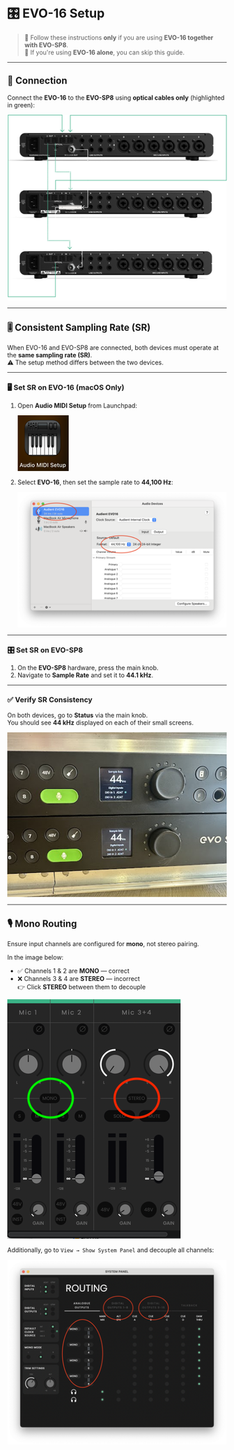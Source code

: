 # 🎛️ EVO-16 Setup

> 📌 Follow these instructions **only** if you are using **EVO-16 together with EVO-SP8**.  
> 📌 If you're using **EVO-16 alone**, you can skip this guide.

---

## 🔌 Connection

Connect the **EVO-16** to the **EVO-SP8** using **optical cables only** (highlighted in green):

![Optical Connection](assets/doc/optical.png)

---

## 🎚️ Consistent Sampling Rate (SR)

When EVO-16 and EVO-SP8 are connected, both devices must operate at the **same sampling rate (SR)**.  
⚠️ The setup method differs between the two devices.

---

### 🖥️ Set SR on EVO-16 (macOS Only)

1. Open **Audio MIDI Setup** from Launchpad:

   ![MIDI Setup Icon](assets/doc/midi_icon.png)

2. Select **EVO-16**, then set the sample rate to **44,100 Hz**:

   ![Set SR to 44100](assets/doc/midi.png)

---

### 🎛️ Set SR on EVO-SP8

1. On the **EVO-SP8** hardware, press the main knob.
2. Navigate to **Sample Rate** and set it to **44.1 kHz**.

---

### ✅ Verify SR Consistency

On both devices, go to **Status** via the main knob.  
You should see **44 kHz** displayed on each of their small screens.

![Verify SR](assets/doc/screen.png)


---

## 🎙️ Mono Routing

Ensure input channels are configured for **mono**, not stereo pairing.

In the image below:

- ✅ Channels 1 & 2 are **MONO** — correct
- ❌ Channels 3 & 4 are **STEREO** — incorrect  
  👉 Click **STEREO** between them to decouple

![Mono Routing](assets/doc/mono.png)

Additionally, go to `View → Show System Panel` and decouple all channels:

![System Panel](assets/doc/mono_sys.png)

